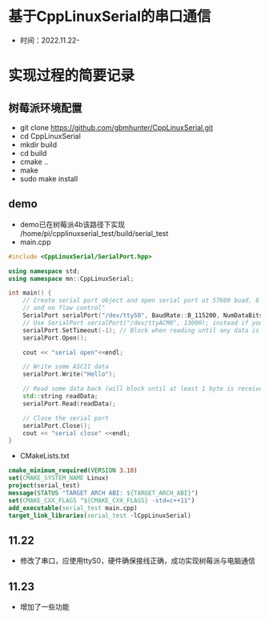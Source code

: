 # 基于CppLinuxSerial的串口通信
* 时间：2022.11.22-

# 实现过程的简要记录
## 树莓派环境配置
* git clone https://github.com/gbmhunter/CppLinuxSerial.git
* cd CppLinuxSerial
* mkdir build
* cd build
* cmake ..
* make
* sudo make install

## demo
* demo已在树莓派4b该路径下实现
	/home/pi/cpplinuxserial_test/build/serial_test
* main.cpp
```cpp
#include <CppLinuxSerial/SerialPort.hpp>

using namespace std;
using namespace mn::CppLinuxSerial;

int main() {
	// Create serial port object and open serial port at 57600 buad, 8 data bits, no parity bit, one stop bit (8n1),
	// and no flow control"
	SerialPort serialPort("/dev/ttyS0", BaudRate::B_115200, NumDataBits::EIGHT, Parity::NONE, NumStopBits::ONE);
	// Use SerialPort serialPort("/dev/ttyACM0", 13000); instead if you want to provide a custom baud rate
	serialPort.SetTimeout(-1); // Block when reading until any data is received
	serialPort.Open();

	cout << "serial open"<<endl;

	// Write some ASCII data
	serialPort.Write("Hello");

	// Read some data back (will block until at least 1 byte is received due to the SetTimeout(-1) call above)
	std::string readData;
	serialPort.Read(readData);

	// Close the serial port
	serialPort.Close();
	cout << "serial close" <<endl;
}
```
* CMakeLists.txt
```cmake
cmake_minimum_required(VERSION 3.10)
set(CMAKE_SYSTEM_NAME Linux)
project(serial_test)
message(STATUS "TARGET ARCH ABI: ${TARGET_ARCH_ABI}")
set(CMAKE_CXX_FLAGS "${CMAKE_CXX_FLAGS} -std=c++11")
add_executable(serial_test main.cpp)
target_link_libraries(serial_test -lCppLinuxSerial)
```

## 11.22
* 修改了串口，应使用ttyS0，硬件确保接线正确，成功实现树莓派与电脑通信

## 11.23
* 增加了一些功能